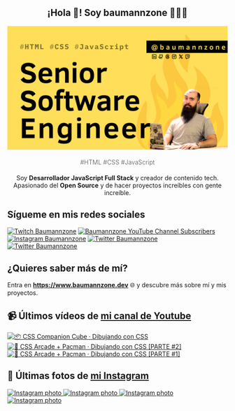 <p align="center">
   <h2 align="center">¡Hola 👋! Soy baumannzone 👨🏻‍💻</h2>
   <img align="center" src="img/Senior Software Engineer.png" />
   <h4 align="center" style="font-weight: 300; color: #555;">#HTML #CSS #JavaScript</h4>
</p>

<p align="center" style="margin-bottom: 20px">Soy <strong>Desarrollador JavaScript Full Stack</strong> y creador de contenido tech.
<br/>
Apasionado del <strong>Open Source</strong> y de hacer proyectos increíbles con gente increíble.
</p>

## Sígueme en mis redes sociales

[![Twitch Baumannzone](https://img.shields.io/twitch/status/baumannzone?style=social)](https://twitch.tv/baumannzone)
[![Baumannzone YouTube Channel Subscribers](https://img.shields.io/youtube/channel/subscribers/UCTTj5ztXnGeDRPFVsBp7VMA?style=social)](https://youtube.com/rambitojs)
[![Instagram Baumannzone](https://img.shields.io/badge/Baumannzone--_.svg?label=Instagram&style=social&logo=instagram)](https://instagram.com/baumannzone)
[![Twitter Baumannzone](https://img.shields.io/twitter/follow/Baumannzone?label=Twitter&style=social)](https://twitter.com/baumannzone)
[![Twitter Baumannzone](https://img.shields.io/badge/LinkedIn-ffffff?logo=linkedin&logoColor=black)](https://www.linkedin.com/in/baumannzone/)


## ¿Quieres saber más de mí?

Entra en **https://www.baumannzone.dev** 🌐 y descubre más sobre mí y mis proyectos.

## 📹 Últimos vídeos de [mi canal de Youtube](https://youtube.com/rambitojs?sub_confirmation=1)


<a href='https://youtu.be/W6xwoSJahA0' target='_blank'>
  <img width='30%' src='https://img.youtube.com/vi/W6xwoSJahA0/mqdefault.jpg' alt='📦 CSS Companion Cube · Dibujando con CSS' />
</a>
<a href='https://youtu.be/9C3NXVXewH8' target='_blank'>
  <img width='30%' src='https://img.youtube.com/vi/9C3NXVXewH8/mqdefault.jpg' alt='👾 CSS Arcade + Pacman · Dibujando con CSS [PARTE #2]' />
</a>
<a href='https://youtu.be/2ahqLdgkSxA' target='_blank'>
  <img width='30%' src='https://img.youtube.com/vi/2ahqLdgkSxA/mqdefault.jpg' alt='👾 CSS Arcade + Pacman · Dibujando con CSS [PARTE #1]' />
</a>

## 📸 Últimas fotos de [mi Instagram](https://instagram.com/baumannzone)


<a href='https://instagram.com/p/C-ATgBgoUOD' target='_blank'>
  <img width='20%' src='https://instagram.fevn13-1.fna.fbcdn.net/v/t51.29350-15/453424592_520958600371188_662158075824920555_n.jpg?stp=dst-jpg_e15_fr_s1080x1080&_nc_ht=instagram.fevn13-1.fna.fbcdn.net&_nc_cat=100&_nc_ohc=iQCwKxZ4YMUQ7kNvgGhQ5ar&edm=APU89FABAAAA&ccb=7-5&ig_cache_key=MzQyMjgyMTQ3MDAyODY2NTk0NA%3D%3D.2-ccb7-5&oh=00_AYDbYy-2WJff24EdhmdXIXFcUwIxNHkCKgilN0NwiGAY7Q&oe=66AEBCA8&_nc_sid=bc0c2c' alt='Instagram photo' />
</a>
<a href='https://instagram.com/p/C9cinoAN5wI' target='_blank'>
  <img width='20%' src='https://instagram.fevn13-1.fna.fbcdn.net/v/t51.29350-15/451636278_1141115773822251_8324734461310065137_n.jpg?stp=dst-jpg_e35_s1080x1080&_nc_ht=instagram.fevn13-1.fna.fbcdn.net&_nc_cat=103&_nc_ohc=h-tMb99mZSwQ7kNvgFWrUyC&edm=APU89FABAAAA&ccb=7-5&ig_cache_key=MzQxMjc1NDg3NDIzNDI4MDk2OA%3D%3D.2-ccb7-5&oh=00_AYAwnui0TbFFtVqls2ZviwvPX3lPaYZglY4dakITGvk0Wg&oe=66AEA615&_nc_sid=bc0c2c' alt='Instagram photo' />
</a>
<a href='https://instagram.com/p/C9QTyeFAvMY' target='_blank'>
  <img width='20%' src='https://instagram.fevn13-1.fna.fbcdn.net/v/t51.29350-15/450608958_2153987201644368_4903935975854382736_n.jpg?stp=dst-jpg_e35_s1080x1080&_nc_ht=instagram.fevn13-1.fna.fbcdn.net&_nc_cat=100&_nc_ohc=e1q3EOZRtSIQ7kNvgHgBn2I&edm=APU89FABAAAA&ccb=7-5&ig_cache_key=MzQwOTMxMTk0OTA3MzM0NzM1Mg%3D%3D.2-ccb7-5&oh=00_AYDhK13d8JBAV9YevGjzqS8vw6A0L_WA76oyGWD7Ain69Q&oe=66AE9413&_nc_sid=bc0c2c' alt='Instagram photo' />
</a>
<a href='https://instagram.com/p/C9MH_1uNJJu' target='_blank'>
  <img width='20%' src='https://instagram.fevn13-1.fna.fbcdn.net/v/t51.29350-15/450228486_1140554960489613_8758725703139879035_n.jpg?stp=dst-jpg_e35_s1080x1080&_nc_ht=instagram.fevn13-1.fna.fbcdn.net&_nc_cat=109&_nc_ohc=ZyeNhYEF6NcQ7kNvgFR4HQm&gid=87a0787fbdbd43aa9ac27e2cf40eb2fd&edm=APU89FABAAAA&ccb=7-5&ig_cache_key=MzQwODEzNDE5MTM0ODc0ODkxMA%3D%3D.2-ccb7-5&oh=00_AYDAH3mWLLHywYToiwLT1tjCvhQafU-YXl_oAhRNp2QCzw&oe=66AE9E6C&_nc_sid=bc0c2c' alt='Instagram photo' />
</a>
